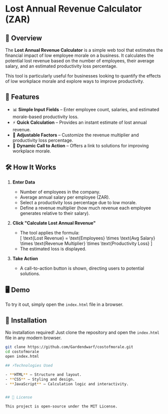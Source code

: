 # Lost Annual Revenue Calculator (ZAR)  
## 📌 Overview  
The **Lost Annual Revenue Calculator** is a simple web tool that estimates the financial impact of low employee morale on a business. It calculates the potential lost revenue based on the number of employees, their average salary, and an estimated productivity loss percentage.  

This tool is particularly useful for businesses looking to quantify the effects of low workplace morale and explore ways to improve productivity.  

## 🚀 Features  

- 📊 **Simple Input Fields** – Enter employee count, salaries, and estimated morale-based productivity loss.  
- ⚡ **Quick Calculation** – Provides an instant estimate of lost annual revenue.  
- 🎯 **Adjustable Factors** – Customize the revenue multiplier and productivity loss percentage.  
- 🔗 **Dynamic Call to Action** – Offers a link to solutions for improving workplace morale.  

## 🛠️ How It Works  

1. **Enter Data**  
   - Number of employees in the company.  
   - Average annual salary per employee (ZAR).  
   - Select a productivity loss percentage due to low morale.  
   - Define a revenue multiplier (how much revenue each employee generates relative to their salary).  

2. **Click "Calculate Lost Annual Revenue"**  
   - The tool applies the formula:  
     \[
     \text{Lost Revenue} = \text{Employees} \times \text{Avg Salary} \times \text{Revenue Multiplier} \times \text{Productivity Loss}
     \]
   - The estimated loss is displayed.  

3. **Take Action**  
   - A call-to-action button is shown, directing users to potential solutions.  


## 🖥️ Demo  

To try it out, simply open the `index.html` file in a browser.  

## 📂 Installation  
No installation required! Just clone the repository and open the `index.html` file in any modern browser.  

```sh
git clone https://github.com/Gardendwarf/costofmorale.git
cd costofmorale
open index.html

## ⚡Technologies Used  

- **HTML** – Structure and layout.  
- **CSS** – Styling and design.  
- **JavaScript** – Calculation logic and interactivity.  


## 📜 License  

This project is open-source under the MIT License.  

